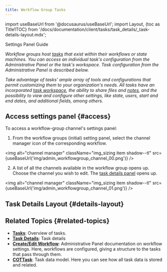 ```yaml
---
title: Workflow Group Tasks
---
```

import useBaseUrl from '@docusaurus/useBaseUrl'; 
import Layout, {toc as Title1TOC} from '/docs/documentation/client/tasks/task_details/_task-details-layout.mdx';

<span className="hero__subtitle">Settings Panel Guide</span>

_Workflow groups host [tasks](/docs/documentation/client/tasks/overview) that exist within their workflows or state machines. You can access an individual task's configuration from the Administrative Panel or the task's workspace. Task configuration from the Administrative Panel is described below._

_Take advantage of tasks' ample array of tools and configurations that permit customizing them to your organization's needs. All tasks have an incorporated [task workspace](/docs/documentation/client/tasks/task_workspace), the ability to share files and [notes](/docs/documentation/client/notes#task-notes), and the possibility to view and configure other settings, like state, users, start and end dates, and additional fields, among others._


## Access settings panel {#access}

To access a workflow-group channel's settings panel:

1. From the workflow groups (initial) setting panel, select the channel manager icon of the corresponding workflow.

<img alt="channel manager" className="img_sizing item shadow--tl" src={useBaseUrl('img/admin_workflowgroup_channel_00.png')} />
<br/>

2. A list of all the channels available in the workflow group opens up. Choose the channel you wish to edit. The [task details panel](#layout) opens up.

<img alt="channel manager" className="img_sizing item shadow--tl" src={useBaseUrl('img/admin_workflowgroup_channel_01.png')} />
<br/>

## Task Details Layout {#details-layout}

<Layout/>

## Related Topics {#related-topics}
- [**Tasks**](/docs/documentation/client/tasks/overview): Overview of tasks.
- [**Task Details**](/docs/documentation/client/tasks/task_details): Task details
- [**Create/Edit Workflow**](/docs/documentation/admin/admin_group): Administrative Panel documentation on workflow settings. Here, workflows are configured, giving a structure to the tasks that pass through them.
- [**COTTask**](/docs/documentation/models/tasks/model_tasks): Task data model. Here you can see how all task data is stored and related.